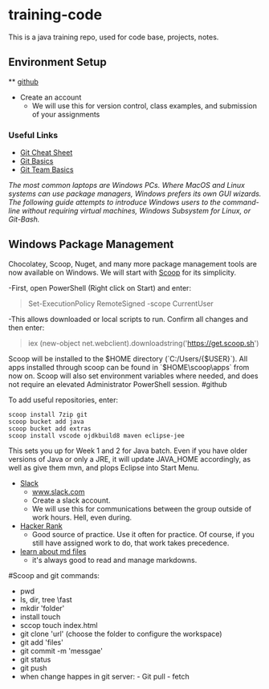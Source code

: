 # training-code
This is a java training repo, used for code base, projects, notes.

## Environment Setup
** [github](https://github.com)
* Create an account
  * We will use this for version control, class examples, and submission of your assignments
  
### Useful Links
* [Git Cheat Sheet](https://services.github.com/on-demand/downloads/github-git-cheat-sheet.pdf)
* [Git Basics](https://youtu.be/0fKg7e37bQE)
* [Git Team Basics](https://youtu.be/oFYyTZwMyAg)

*The most common laptops are Windows PCs. Where MacOS and Linux systems can use package managers, Windows prefers its own GUI wizards. The following guide attempts to introduce Windows users to the command-line without requiring virtual machines, Windows Subsystem for Linux, or Git-Bash.*

## Windows Package Management
Chocolatey, Scoop, Nuget, and many more package management tools are now available on Windows. We will start with [Scoop](https://mikateach.com/a-better-way-to-install-application-on-windows/) for its simplicity.

-First, open PowerShell (Right click on Start) and enter:
>Set-ExecutionPolicy RemoteSigned -scope CurrentUser

-This allows downloaded or local scripts to run. Confirm all changes and then enter:
>iex (new-object net.webclient).downloadstring('https://get.scoop.sh')

Scoop will be installed to the $HOME directory (`C:/Users/{$USER}`). All apps installed through scoop can be found in `$HOME\scoop\apps` from now on. Scoop will also set environment variables where needed, and does not require an elevated Administrator PowerShell session.
#github

To add useful repositories, enter:
```
scoop install 7zip git
scoop bucket add java
scoop bucket add extras
scoop install vscode ojdkbuild8 maven eclipse-jee
```
This sets you up for Week 1 and 2 for Java batch. Even if you have older versions of Java or only a JRE, it will 
update JAVA_HOME accordingly, as well as give them mvn, and plops Eclipse into Start Menu.

* [Slack](https://slack.com)
  * www.slack.com
  * Create a slack account.
  * We will use this for communications between the group outside of work hours. Hell, even during.
* [Hacker Rank](https://www.hackerrank.com/)
  * Good source of practice. Use it often for practice. Of course, if you still have assigned work to do, that work takes precedence.
* [learn about md files](https://guides.github.com/features/mastering-markdown/)
  * it's always good to read and manage markdowns.
  
#Scoop and git commands:
- pwd
- ls, dir, tree \fast
- mkdir 'folder'
- install touch 
- sccop touch index.html
- git clone 'url' (choose the folder to configure the workspace)
- git add 'files'
- git commit -m 'messgae'
- git status
- git push
- when change happes in git server:
		- Git pull
		- fetch
